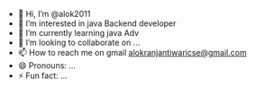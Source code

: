 - 👋 Hi, I’m @alok2011
- 👀 I’m interested in java Backend developer
- 🌱 I’m currently learning java Adv
- 💞️ I’m looking to collaborate on ...
- 📫 How to reach me on gmail alokranjantiwaricse@gmail.com
- 😄 Pronouns: ...
- ⚡ Fun fact: ...

<!---
alok2011/alok2011 is a ✨ special ✨ repository because its `README.md` (this file) appears on your GitHub profile.
You can click the Preview link to take a look at your changes.
--->
